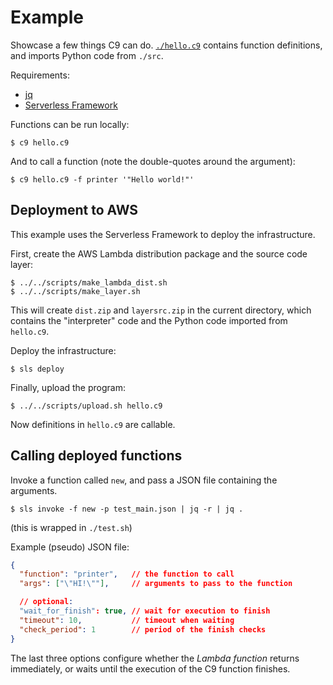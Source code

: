 # Example

Showcase a few things C9 can do. [`./hello.c9`](hello.c9) contains function
definitions, and imports Python code from `./src`.

Requirements:
- [jq](https://stedolan.github.io/jq/)
- [Serverless Framework](https://serverless.com/)

Functions can be run locally:

```
$ c9 hello.c9
```

And to call a function (note the double-quotes around the argument):

```
$ c9 hello.c9 -f printer '"Hello world!"'
```


## Deployment to AWS

This example uses the Serverless Framework to deploy the infrastructure.

First, create the AWS Lambda distribution package and the source code layer:

```
$ ../../scripts/make_lambda_dist.sh
$ ../../scripts/make_layer.sh
```

This will create `dist.zip` and `layersrc.zip` in the current directory, which
contains the "interpreter" code and the Python code imported from `hello.c9`.

Deploy the infrastructure:

```
$ sls deploy
```

Finally, upload the program:

```
$ ../../scripts/upload.sh hello.c9
```

Now definitions in `hello.c9` are callable.


## Calling deployed functions

Invoke a function called `new`, and pass a JSON file containing the arguments.

```
$ sls invoke -f new -p test_main.json | jq -r | jq .
```

(this is wrapped in `./test.sh`)

Example (pseudo) JSON file:

```json
{
  "function": "printer",   // the function to call
  "args": ["\"HI!\""],     // arguments to pass to the function

  // optional:
  "wait_for_finish": true, // wait for execution to finish
  "timeout": 10,           // timeout when waiting
  "check_period": 1        // period of the finish checks
}
```

The last three options configure whether the *Lambda function* returns
immediately, or waits until the execution of the C9 function finishes.

